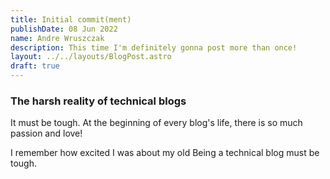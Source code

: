 ```yaml
---
title: Initial commit(ment)
publishDate: 08 Jun 2022
name: Andre Wruszczak
description: This time I'm definitely gonna post more than once!
layout: ../../layouts/BlogPost.astro
draft: true 
---
```


### The harsh reality of technical blogs

It must be tough. 
At the beginning of every blog's life, there is so much passion and love!

I remember how excited I was about my old 
Being a technical blog must be tough.  


